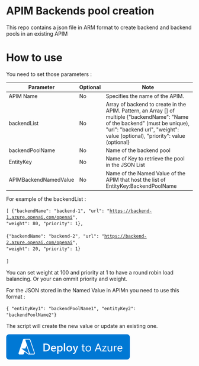 # APIM Backends pool creation

This repo contains a json file in ARM format to create backend and backend pools in an existing APIM

# How to use

You need to set those parameters :

| Parameter | Optional | Note |
| --- | --- | ------------- |
|APIM Name|No|Specifies the name of the APIM.|
|backendList|No|Array of backend to create in the APIM. Pattern, an Array [] of multiple {"backendName": "Name of the backend" (must be unique), "url": "backend url", "weight": value (optional), "priority": value (optional}| 
|backendPoolName|No|Name of the backend pool|
|EntityKey|No|Name of Key to retrieve the pool in the JSON List|
|APIMBackendNamedValue|No|Name of the Named Value of the APIM that host the list of EntityKey:BackendPoolName|

For example of the backendList :

<code>[
    {"backendName": "backend-1", "url": "https://backend-1.azure.openai.com/openai", "weight": 80, "priority": 1},  
    {"backendName": "backend-2", "url": "https://backend-2.azure.openai.com/openai", "weight": 20, "priority": 1}   
]</code>

You can set weight at 100 and priority at 1 to have a round robin load balancing. Or your can ommit priority and weight.

For the JSON stored in the Named Value in APIMn you need to use this format :

<code>{ "entityKey1": "backendPoolName1", "entityKey2": "backendPoolName2"}
</code>

The script will create the new value or update an existing one.

[![Deploy To Azure](https://raw.githubusercontent.com/deuch/apim-backends/master/deploytoazure.svg?sanitize=true)](https://portal.azure.com/#create/Microsoft.Template/uri/https%3A%2F%2Fraw.githubusercontent.com%2Fdeuch%2Fapim-backends%2Frefs%2Fheads%2Fmain%2Fdeploy.json)

